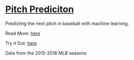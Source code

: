 # [Pitch Prediciton](https://shafinh.shinyapps.io/Pitch-Prediction/)
Predicting the next pitch in baseball with machine learning.

Read More: [here](https://pub.towardsai.net/baseball-pitch-prediction-e1da2a0a8b30)

Try it Out: [here](https://shafinh.shinyapps.io/Pitch-Prediction/)

Data from the 2015-2018 MLB seasons
